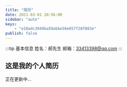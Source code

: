 ```yaml
---
title: "简历"
date: 2021-03-01 20:56:00
sidebar: "auto"
keys:
    - "e10adc3949ba59abbe56e057f20f883e"
publish: false
---
```


:::tip 基本信息
姓名：郝先生
邮箱：33413398@qq.com
:::

## 这是我的个人简历

正在更新中...
